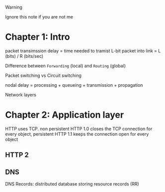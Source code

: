 > [!warning]
> Ignore this note if you are not me
# Chapter 1: Intro
packet transimssion delay = time needed to tramist L-bit packet into link = L (bits) / R (bits/sec)

Difference between `Forwarding` (local) and `Routing` (global) 

Packet switching vs Circuit switching

nodal delay = processing + queueing + transmission + propagation

Network layers

# Chapter 2: Application layer
HTTP uses TCP. non persistent HTTP 1.0 closes the TCP connection for every object, persistent HTTP 1.1 keeps the connection open for every object

## HTTP 2
## DNS
DNS Records: distributed database storing resource records (RR)